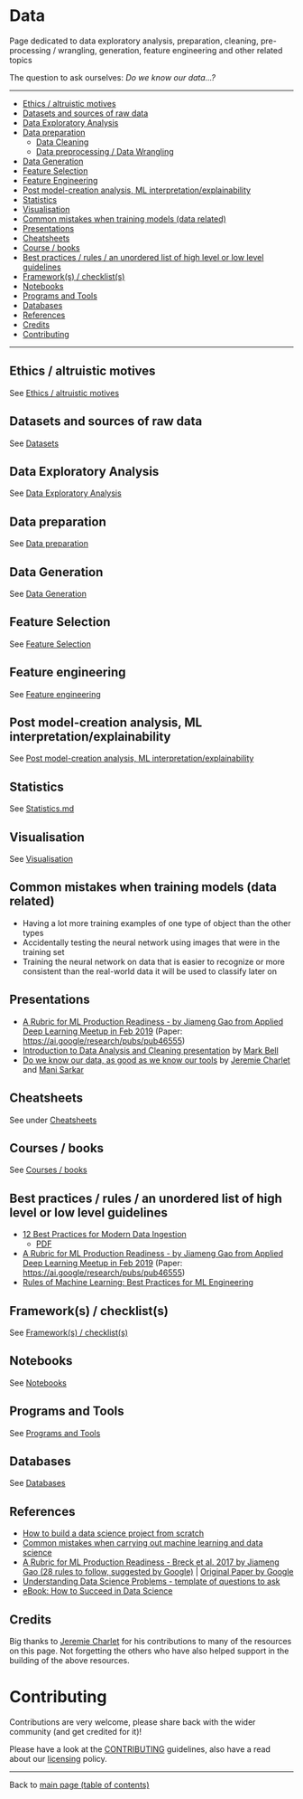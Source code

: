# Data

Page dedicated to data exploratory analysis, preparation, cleaning, pre-processing / wrangling, generation, feature engineering and other related topics

The question to ask ourselves: _Do we know our data...?_

---

- [Ethics / altruistic motives](./README.md#ethics--altruistic-motives)
- [Datasets and sources of raw data](./README.md#datasets-and-sources-of-raw-data)
- [Data Exploratory Analysis](./README.md#data-exploratory-analysis)
- [Data preparation](./README.md#data-preparation)
    + [Data Cleaning](./data-preparation.md#data-cleaning)
    + [Data preprocessing / Data Wrangling](./data-preparation.md#data-preprocessing--data-wrangling)
- [Data Generation](./README.md#data-generation)
- [Feature Selection](./README.md#feature-selection)
- [Feature Engineering](./README.md#feature-engineering)
- [Post model-creation analysis, ML interpretation/explainability](./README.md#post-model-creation-analysis-ml-interpretationexplainability)
- [Statistics](./README.md#statistics)
- [Visualisation](./README.md#visualisation)
- [Common mistakes when training models (data related)](./README.md#common-mistakes-when-training-models-data-related)
- [Presentations](./README.md#presentations)
- [Cheatsheets](./README.md#cheatsheets)
- [Course / books](./README.md#course--books)
- [Best practices / rules / an unordered list of high level or low level guidelines](./README.md#best-practices--rules--an-unordered-list-of-high-level-or-low-level-guidelines)
- [Framework(s) / checklist(s)](./README.md#frameworks--checklists)
- [Notebooks](./README.md#notebooks)
- [Programs and Tools](./README.md#programs-and-tools)
- [Databases](./README.md#databases)
- [References](./README.md#eferences)
- [Credits](./README.md#credits)
- [Contributing](./README.md#contributing)

---

## Ethics / altruistic motives

See [Ethics / altruistic motives](../README-details.md#ethics--altruistic-motives)

## Datasets and sources of raw data

See [Datasets](./datasets.md)

## Data Exploratory Analysis

See [Data Exploratory Analysis](./data-exploratory-analysis.md)

## Data preparation

See [Data preparation](./data-preparation.md)

## Data Generation

See [Data Generation](./data-generation.md#data-generation)

## Feature Selection

See [Feature Selection](./feature-selection.md)

## Feature engineering

See [Feature engineering](./feature-engineering.md)

## Post model-creation analysis, ML interpretation/explainability

See [Post model-creation analysis, ML interpretation/explainability](./model-analysis-interpretation-explainability.md)

## Statistics

See [Statistics.md](statistics.md#statistics)

## Visualisation

See [Visualisation](../README-details.md#visualisation-1)

## Common mistakes when training models (data related)

- Having a lot more training examples of one type of object than the other types
- Accidentally testing the neural network using images that were in the training set
- Training the neural network on data that is easier to recognize or more consistent than the real-world data it will be used to classify later on

## Presentations

- [A Rubric for ML Production Readiness - by Jiameng Gao from Applied Deep Learning Meetup in Feb 2019](https://docs.google.com/presentation/d/1-4gE9v1X7EP4rsBQlRtGA9IXDnBjlQPAqB3jlDBvUTU/edit#slide=id.p) (Paper: https://ai.google/research/pubs/pub46555)
- [Introduction to Data Analysis and Cleaning presentation](../presentations/data/01-mam-ml-study-group-meetup/Introduction_to_Data_Analysis_and_Cleaning.pdf) by [Mark Bell](http://www.nationalarchives.gov.uk/about/our-research-and-academic-collaboration/our-research-and-people/staff-profiles/mark-bell/)
- [Do we know our data, as good as we know our tools](../presentations/data/02-devoxx-uk-2019/README.md) by [Jeremie Charlet](http://twitter.com/jeremiecharlet) and [Mani Sarkar](http://github.com/neomatrix369)

## Cheatsheets

See under [Cheatsheets](../README-details.md#cheatsheets)

## Courses / books

See [Courses / books](./courses-books.md)

## Best practices / rules / an unordered list of high level or low level guidelines

- [12 Best Practices for Modern Data Ingestion](https://go.streamsets.com/dzone-wp-12-best-practices-modern-data-ingestion)
    - [PDF](https://streamsets.com/wp-content/uploads/2018/01/WP-12-best-practices-for-modern-data-ingestion.pdf)
- [A Rubric for ML Production Readiness - by Jiameng Gao from Applied Deep Learning Meetup in Feb 2019](https://docs.google.com/presentation/d/1-4gE9v1X7EP4rsBQlRtGA9IXDnBjlQPAqB3jlDBvUTU/edit#slide=id.p) (Paper: https://ai.google/research/pubs/pub46555)
- [Rules of Machine Learning: Best Practices for ML Engineering](https://developers.google.com/machine-learning/guides/rules-of-ml/)

## Framework(s) / checklist(s)

See [Framework(s) / checklist(s)](./frameworks-checklists.md)

## Notebooks

See [Notebooks](./notebooks.md)

## Programs and Tools

See [Programs and Tools](programs-and-tools.md#programs-and-tools)

## Databases

See [Databases](./databases.md)

## References

- [How to build a data science project from scratch](https://www.kdnuggets.com/2018/12/build-data-science-project-from-scratch.html)
- [Common mistakes when carrying out machine learning and data science](https://www.kdnuggets.com/2018/12/common-mistakes-data-science.html)
- [A Rubric for ML Production Readiness - Breck et al. 2017 by Jiameng Gao (28 rules to follow, suggested by Google)](https://docs.google.com/presentation/d/1-4gE9v1X7EP4rsBQlRtGA9IXDnBjlQPAqB3jlDBvUTU/edit#slide=id.p) | [Original Paper by Google](https://ai.google/research/pubs/pub46555)
- [Understanding Data Science Problems - template of questions to ask](http://url4149.bitgrit.net/wf/click?upn=qJT0wq97YSVxi6S9Gi10QGqeT3JSC6xJnYDSgYEwjzRMycP3yLSx2r-2BNxQzJHe9QPJFpU2-2FggIOmAMx4-2FXJyS5Ct5nq0JGa-2BaeTR278cf4Y016UI8tNe1mgRL66MJsyWyvn6y4MQGXNy5SqWqhbPcw-3D-3D_sX8FRvZaj8ntSB52F-2FOI3mORNoWV2VSsIMLOasSO2VX6r5g4xczJm1Y1-2FwGOMI-2BlSq1KNsGohBLZURHm6k60Tf2HtckfAZ6grcZUQF65S5oJU988M9Tw34CKxkXDto40DimsP-2FidGRva8-2F1aqLSRqIqousS4hXEet-2FT5ghzTXSqhZy5rNdfAdgpvrkvvm-2BZIs0VBaYDiakrHtCwc5eIKRA-3D-3D)
- [eBook: How to Succeed in Data Science](https://docs.google.com/document/d/1fvxDOdCjPx0wS4aqSOME3NyATJGN7sASLeEyygIvcJA/edit#)

## Credits

Big thanks to [Jeremie Charlet](https://github.com/jcharlet) for his contributions to many of the resources on this page. Not forgetting the others who have also helped support in the building of the above resources.

# Contributing

Contributions are very welcome, please share back with the wider community (and get credited for it)!

Please have a look at the [CONTRIBUTING](../CONTRIBUTING.md) guidelines, also have a read about our [licensing](../LICENSE.md) policy.

---

Back to [main page (table of contents)](../README.md)